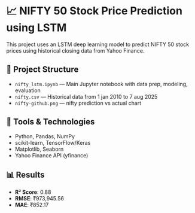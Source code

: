 # 📈 NIFTY 50 Stock Price Prediction using LSTM

This project uses an LSTM deep learning model to predict NIFTY 50 stock prices using historical closing data from Yahoo Finance.

## 📂 Project Structure

- `nifty_lstm.ipynb` — Main Jupyter notebook with data prep, modeling, evaluation
- `nifty.csv` — Historical data from 1 jan 2010 to 7 aug 2025
- `nifty-github.png` — nifty prediction vs actual chart

## 🧰 Tools & Technologies

- Python, Pandas, NumPy
- scikit-learn, TensorFlow/Keras
- Matplotlib, Seaborn
- Yahoo Finance API (yfinance)

## 📊 Results

- **R² Score**: 0.88
- **RMSE**: ₹973,945.56
- **MAE**: ₹852.17
